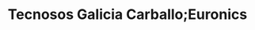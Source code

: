 ---
title: "Tecnosos Galicia Carballo;Euronics"
url: /carballo/tecnosos-galicia-carballo-euronics/
shop: electrónica
---